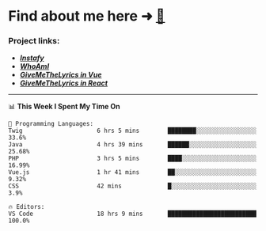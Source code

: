 # Find about me here ➜ [🧑](https://pauabella.dev)

### Project links:
- ***[Instafy](https://instafy.me)***
- ***[WhoAmI](https://pauabella.dev)***
- ***[GiveMeTheLyrics in Vue](https://lyrics.pauabella.dev)***
- ***[GiveMeTheLyrics in React](https://pauabella.dev/GiveMeTheLyrics)***

---
<!--START_SECTION:waka-->
📊 **This Week I Spent My Time On** 

```text
💬 Programming Languages: 
Twig                     6 hrs 5 mins        ████████░░░░░░░░░░░░░░░░░   33.6% 
Java                     4 hrs 39 mins       ██████░░░░░░░░░░░░░░░░░░░   25.68% 
PHP                      3 hrs 5 mins        ████░░░░░░░░░░░░░░░░░░░░░   16.99% 
Vue.js                   1 hr 41 mins        ██░░░░░░░░░░░░░░░░░░░░░░░   9.32% 
CSS                      42 mins             █░░░░░░░░░░░░░░░░░░░░░░░░   3.9%

🔥 Editors: 
VS Code                  18 hrs 9 mins       █████████████████████████   100.0%

```


<!--END_SECTION:waka-->
